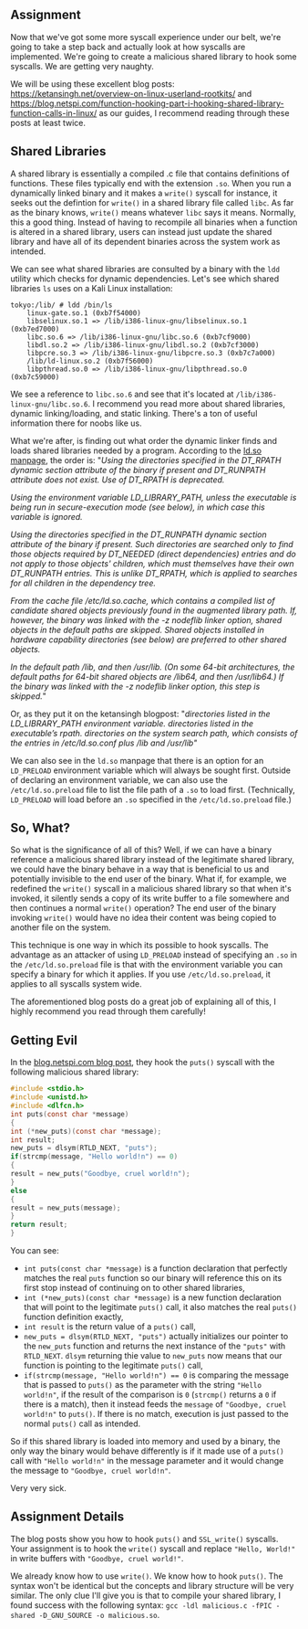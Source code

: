 ## Assignment
Now that we've got some more syscall experience under our belt, we're going to take a step back and actually look at how syscalls are implemented. We're going to create a malicious shared library to hook some syscalls. We are getting very naughty. 

We will be using these excellent blog posts: https://ketansingh.net/overview-on-linux-userland-rootkits/ and https://blog.netspi.com/function-hooking-part-i-hooking-shared-library-function-calls-in-linux/ as our guides, I recommend reading through these posts at least twice. 

## Shared Libraries
A shared library is essentially a compiled .c file that contains definitions of functions. These files typically end with the extension `.so`. When you run a dynamically linked binary and it makes a `write()` syscall for instance, it seeks out the defintion for `write()` in a shared library file called `libc`. As far as the binary knows, `write()` means whatever `libc` says it means. Normally, this a good thing. Instead of having to recompile all binaries when a function is altered in a shared library, users can instead just update the shared library and have all of its dependent binaries across the system work as intended. 

We can see what shared libraries are consulted by a binary with the `ldd` utility which checks for dynamic dependencies. Let's see which shared libraries `ls` uses on a Kali Linux installation: 
```terminal_session
tokyo:/lib/ # ldd /bin/ls
	linux-gate.so.1 (0xb7f54000)
	libselinux.so.1 => /lib/i386-linux-gnu/libselinux.so.1 (0xb7ed7000)
	libc.so.6 => /lib/i386-linux-gnu/libc.so.6 (0xb7cf9000)
	libdl.so.2 => /lib/i386-linux-gnu/libdl.so.2 (0xb7cf3000)
	libpcre.so.3 => /lib/i386-linux-gnu/libpcre.so.3 (0xb7c7a000)
	/lib/ld-linux.so.2 (0xb7f56000)
	libpthread.so.0 => /lib/i386-linux-gnu/libpthread.so.0 (0xb7c59000)
```

We see a reference to `libc.so.6` and see that it's located at `/lib/i386-linux-gnu/libc.so.6`. I recommend you read more about shared libraries, dynamic linking/loading, and static linking. There's a ton of useful information there for noobs like us. 

What we're after, is finding out what order the dynamic linker finds and loads shared libraries needed by a program. According to the [ld.so manpage](http://man7.org/linux/man-pages/man8/ld.so.8.html), the order is:
"*Using the directories specified in the DT_RPATH dynamic section
attribute of the binary if present and DT_RUNPATH attribute does
not exist.  Use of DT_RPATH is deprecated.*

*Using the environment variable LD_LIBRARY_PATH, unless the
executable is being run in secure-execution mode (see below), in
which case this variable is ignored.*

*Using the directories specified in the DT_RUNPATH dynamic section
attribute of the binary if present.  Such directories are searched
only to find those objects required by DT_NEEDED (direct
dependencies) entries and do not apply to those objects' children,
which must themselves have their own DT_RUNPATH entries.  This is
unlike DT_RPATH, which is applied to searches for all children in
the dependency tree.*

*From the cache file /etc/ld.so.cache, which contains a compiled
list of candidate shared objects previously found in the augmented
library path.  If, however, the binary was linked with the -z
nodeflib linker option, shared objects in the default paths are
skipped.  Shared objects installed in hardware capability
directories (see below) are preferred to other shared objects.*

*In the default path /lib, and then /usr/lib.  (On some 64-bit
architectures, the default paths for 64-bit shared objects are
/lib64, and then /usr/lib64.)  If the binary was linked with the
-z nodeflib linker option, this step is skipped.*"

Or, as they put it on the ketansingh blogpost:
"*directories listed in the LD_LIBRARY_PATH environment variable.
directories listed in the executable’s rpath.
directories on the system search path, which consists of the entries in /etc/ld.so.conf plus /lib and /usr/lib"*

We can also see in the `ld.so` manpage that there is an option for an `LD_PRELOAD` environment variable which will always be sought first. Outside of declaring an environment variable, we can also use the `/etc/ld.so.preload` file to list the file path of a `.so` to load first. (Technically, `LD_PRELOAD` will load before an `.so` specified in the `/etc/ld.so.preload` file.)

## So, What? 
So what is the significance of all of this? Well, if we can have a binary reference a malicious shared library instead of the legitimate shared library, we could have the binary behave in a way that is beneficial to us and potentially invisible to the end user of the binary. What if, for example, we redefined the `write()` syscall in a malicious shared library so that when it's invoked, it silently sends a copy of its write buffer to a file somewhere and then continues a normal `write()` operation? The end user of the binary invoking `write()` would have no idea their content was being copied to another file on the system. 

This technique is one way in which its possible to hook syscalls. The advantage as an attacker of using `LD_PRELOAD` instead of specifying an `.so` in the `/etc/ld.so.preload` file is that with the environment variable you can specify a binary for which it applies. If you use `/etc/ld.so.preload`, it applies to all syscalls system wide. 

The aforementioned blog posts do a great job of explaining all of this, I highly recommend you read through them carefully! 

## Getting Evil
In the [blog.netspi.com blog post](https://blog.netspi.com/function-hooking-part-i-hooking-shared-library-function-calls-in-linux/), they hook the `puts()` syscall with the following malicious shared library: 
```c
#include <stdio.h>
#include <unistd.h>
#include <dlfcn.h>
int puts(const char *message)
{
int (*new_puts)(const char *message);
int result;
new_puts = dlsym(RTLD_NEXT, "puts");
if(strcmp(message, "Hello world!n") == 0)
{
result = new_puts("Goodbye, cruel world!n");
}
else
{
result = new_puts(message);
}
return result;
}
```

You can see: 
+ `int puts(const char *message)` is a function declaration that perfectly matches the real `puts` function so our binary will reference this on its first stop instead of continuing on to other shared libraries,
+ `int (*new_puts)(const char *message)` is a new function declaration that will point to the legitimate `puts()` call, it also matches the real `puts()` function definition exactly, 
+ `int result` is the return value of a `puts()` call,
+ `new_puts = dlsym(RTLD_NEXT, "puts")` actually initializes our pointer to the `new_puts` function and returns the next instance of the `"puts"` with `RTLD_NEXT`. `dlsym` returning thie value to `new_puts` now means that our function is pointing to the legitimate `puts()` call,
+ `if(strcmp(message, "Hello world!n") == 0` is comparing the message that is passed to `puts()` as the parameter with the string `"Hello world!n"`, if the result of the comparison is `0` (`strcmp()` returns a `0` if there is a match), then it instead feeds the `message` of `"Goodbye, cruel world!n"` to `puts()`. If there is no match, execution is just passed to the normal `puts()` call as intended. 

So if this shared library is loaded into memory and used by a binary, the only way the binary would behave differently is if it made use of a `puts()` call with `"Hello world!n"` in the message parameter and it would change the message to `"Goodbye, cruel world!n"`.

Very very sick. 

## Assignment Details
The blog posts show you how to hook `puts()` and `SSL_write()` syscalls. Your assignment is to hook the `write()` syscall and replace `"Hello, World!"` in write buffers with `"Goodbye, cruel world!"`. 

We already know how to use `write()`. We know how to hook `puts()`. The syntax won't be identical but the concepts and library structure will be very similar. The only clue I'll give you is that to compile your shared library, I found success with the following syntax: `gcc -ldl malicious.c -fPIC -shared -D_GNU_SOURCE -o malicious.so`. 







